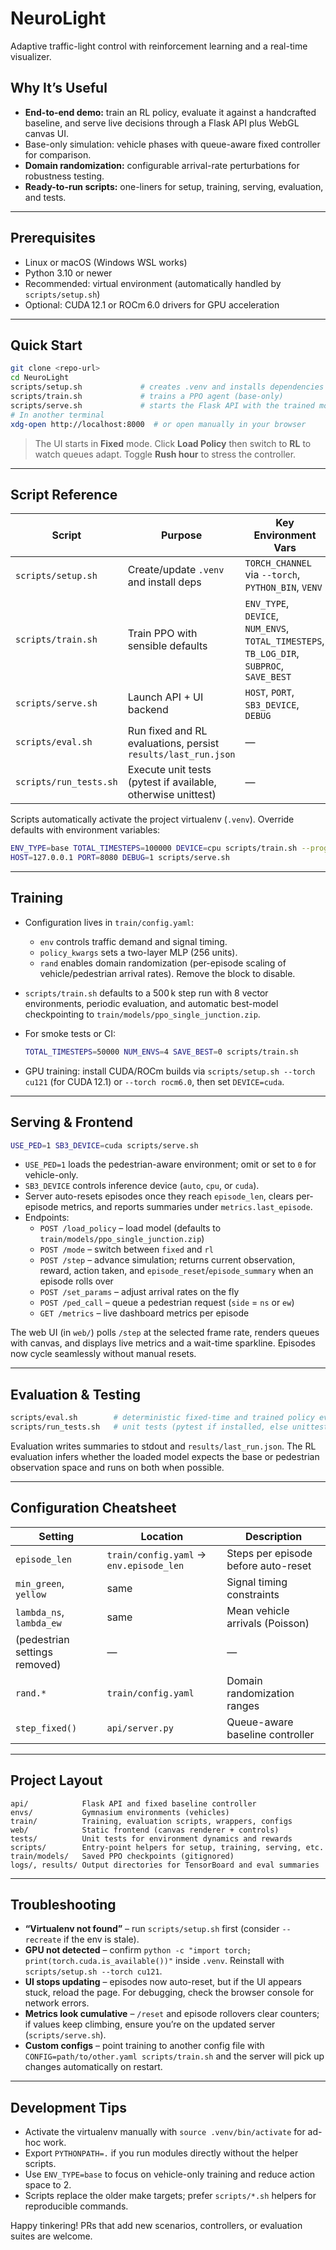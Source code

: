# NeuroLight

Adaptive traffic-light control with reinforcement learning and a real-time visualizer.

## Why It’s Useful
- **End-to-end demo:** train an RL policy, evaluate it against a handcrafted baseline, and serve live decisions through a Flask API plus WebGL canvas UI.
- Base-only simulation: vehicle phases with queue-aware fixed controller for comparison.
- **Domain randomization:** configurable arrival-rate perturbations for robustness testing.
- **Ready-to-run scripts:** one-liners for setup, training, serving, evaluation, and tests.

---

## Prerequisites
- Linux or macOS (Windows WSL works)
- Python 3.10 or newer
- Recommended: virtual environment (automatically handled by `scripts/setup.sh`)
- Optional: CUDA 12.1 or ROCm 6.0 drivers for GPU acceleration

---

## Quick Start
```bash
git clone <repo-url>
cd NeuroLight
scripts/setup.sh             # creates .venv and installs dependencies
scripts/train.sh             # trains a PPO agent (base-only)
scripts/serve.sh             # starts the Flask API with the trained model
# In another terminal
xdg-open http://localhost:8000  # or open manually in your browser
```

> The UI starts in **Fixed** mode. Click **Load Policy** then switch to **RL** to watch queues adapt. Toggle **Rush hour** to stress the controller.

---

## Script Reference

| Script | Purpose | Key Environment Vars |
| --- | --- | --- |
| `scripts/setup.sh` | Create/update `.venv` and install deps | `TORCH_CHANNEL` via `--torch`, `PYTHON_BIN`, `VENV` |
| `scripts/train.sh` | Train PPO with sensible defaults | `ENV_TYPE`, `DEVICE`, `NUM_ENVS`, `TOTAL_TIMESTEPS`, `TB_LOG_DIR`, `SUBPROC`, `SAVE_BEST` |
| `scripts/serve.sh` | Launch API + UI backend | `HOST`, `PORT`, `SB3_DEVICE`, `DEBUG` |
| `scripts/eval.sh` | Run fixed and RL evaluations, persist `results/last_run.json` | — |
| `scripts/run_tests.sh` | Execute unit tests (pytest if available, otherwise unittest) | — |

Scripts automatically activate the project virtualenv (`.venv`). Override defaults with environment variables:

```bash
ENV_TYPE=base TOTAL_TIMESTEPS=100000 DEVICE=cpu scripts/train.sh --progress_bar
HOST=127.0.0.1 PORT=8080 DEBUG=1 scripts/serve.sh
```

---

## Training

- Configuration lives in `train/config.yaml`:
  - `env` controls traffic demand and signal timing.
  - `policy_kwargs` sets a two-layer MLP (256 units).
  - `rand` enables domain randomization (per-episode scaling of vehicle/pedestrian arrival rates). Remove the block to disable.
- `scripts/train.sh` defaults to a 500 k step run with 8 vector environments, periodic evaluation, and automatic best-model checkpointing to `train/models/ppo_single_junction.zip`.
- For smoke tests or CI:

  ```bash
  TOTAL_TIMESTEPS=50000 NUM_ENVS=4 SAVE_BEST=0 scripts/train.sh
  ```

- GPU training: install CUDA/ROCm builds via `scripts/setup.sh --torch cu121` (for CUDA 12.1) or `--torch rocm6.0`, then set `DEVICE=cuda`.

---

## Serving & Frontend

```bash
USE_PED=1 SB3_DEVICE=cuda scripts/serve.sh
```

- `USE_PED=1` loads the pedestrian-aware environment; omit or set to `0` for vehicle-only.
- `SB3_DEVICE` controls inference device (`auto`, `cpu`, or `cuda`).
- Server auto-resets episodes once they reach `episode_len`, clears per-episode metrics, and reports summaries under `metrics.last_episode`.
- Endpoints:
  - `POST /load_policy` – load model (defaults to `train/models/ppo_single_junction.zip`)
  - `POST /mode` – switch between `fixed` and `rl`
  - `POST /step` – advance simulation; returns current observation, reward, action taken, and `episode_reset`/`episode_summary` when an episode rolls over
  - `POST /set_params` – adjust arrival rates on the fly
  - `POST /ped_call` – queue a pedestrian request (`side` = `ns` or `ew`)
  - `GET /metrics` – live dashboard metrics per episode

The web UI (in `web/`) polls `/step` at the selected frame rate, renders queues with canvas, and displays live metrics and a wait-time sparkline. Episodes now cycle seamlessly without manual resets.

---

## Evaluation & Testing

```bash
scripts/eval.sh        # deterministic fixed-time and trained policy evals
scripts/run_tests.sh   # unit tests (pytest if installed, else unittest)
```

Evaluation writes summaries to stdout and `results/last_run.json`. The RL evaluation infers whether the loaded model expects the base or pedestrian observation space and runs on both when possible.

---

## Configuration Cheatsheet

| Setting | Location | Description |
| --- | --- | --- |
| `episode_len` | `train/config.yaml` → `env.episode_len` | Steps per episode before auto-reset |
| `min_green`, `yellow` | same | Signal timing constraints |
| `lambda_ns`, `lambda_ew` | same | Mean vehicle arrivals (Poisson) |
| (pedestrian settings removed) | — | — |
| `rand.*` | `train/config.yaml` | Domain randomization ranges |
| `step_fixed()` | `api/server.py` | Queue-aware baseline controller |

---

## Project Layout

```
api/            Flask API and fixed baseline controller
envs/           Gymnasium environments (vehicles)
train/          Training, evaluation scripts, wrappers, configs
web/            Static frontend (canvas renderer + controls)
tests/          Unit tests for environment dynamics and rewards
scripts/        Entry-point helpers for setup, training, serving, etc.
train/models/   Saved PPO checkpoints (gitignored)
logs/, results/ Output directories for TensorBoard and eval summaries
```

---

## Troubleshooting

- **“Virtualenv not found”** – run `scripts/setup.sh` first (consider `--recreate` if the env is stale).
- **GPU not detected** – confirm `python -c "import torch; print(torch.cuda.is_available())"` inside `.venv`. Reinstall with `scripts/setup.sh --torch cu121`.
- **UI stops updating** – episodes now auto-reset, but if the UI appears stuck, reload the page. For debugging, check the browser console for network errors.
- **Metrics look cumulative** – `/reset` and episode rollovers clear counters; if values keep climbing, ensure you’re on the updated server (`scripts/serve.sh`).
- **Custom configs** – point training to another config file with `CONFIG=path/to/other.yaml scripts/train.sh` and the server will pick up changes automatically on restart.

---

## Development Tips

- Activate the virtualenv manually with `source .venv/bin/activate` for ad-hoc work.
- Export `PYTHONPATH=.` if you run modules directly without the helper scripts.
- Use `ENV_TYPE=base` to focus on vehicle-only training and reduce action space to 2.
- Scripts replace the older make targets; prefer `scripts/*.sh` helpers for reproducible commands.

Happy tinkering! PRs that add new scenarios, controllers, or evaluation suites are welcome.
